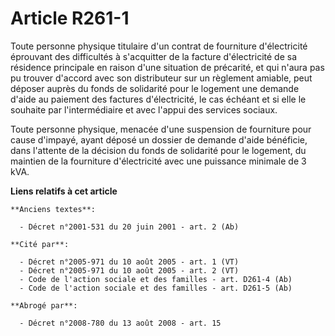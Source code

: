 # Article R261-1

Toute personne physique titulaire d'un contrat de fourniture d'électricité éprouvant des difficultés à s'acquitter de la
facture d'électricité de sa résidence principale en raison d'une situation de précarité, et qui n'aura pas pu trouver
d'accord avec son distributeur sur un règlement amiable, peut déposer auprès du fonds de solidarité pour le logement une
demande d'aide au paiement des factures d'électricité, le cas échéant et si elle le souhaite par l'intermédiaire et avec
l'appui des services sociaux.

Toute personne physique, menacée d'une suspension de fourniture pour cause d'impayé, ayant déposé un dossier de demande
d'aide bénéficie, dans l'attente de la décision du fonds de solidarité pour le logement, du maintien de la fourniture
d'électricité avec une puissance minimale de 3 kVA.

**Liens relatifs à cet article**

	**Anciens textes**:

	  - Décret n°2001-531 du 20 juin 2001 - art. 2 (Ab)

	**Cité par**:

	  - Décret n°2005-971 du 10 août 2005 - art. 1 (VT)
	  - Décret n°2005-971 du 10 août 2005 - art. 2 (VT)
	  - Code de l'action sociale et des familles - art. D261-4 (Ab)
	  - Code de l'action sociale et des familles - art. D261-5 (Ab)

	**Abrogé par**:

	  - Décret n°2008-780 du 13 août 2008 - art. 15
